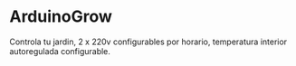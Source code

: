 # ArduinoGrow
Controla tu jardin, 2 x 220v configurables por horario, temperatura interior autoregulada configurable.

